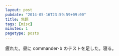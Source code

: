 ```yaml
---
layout: post
pubdate: "2014-05-16T23:59:59+09:00"
title: 無題
tags: [misc]
minutes: 1
pagetype: posts
---
```

疲れた。昼に commander-b のテストを足した。寝る。

